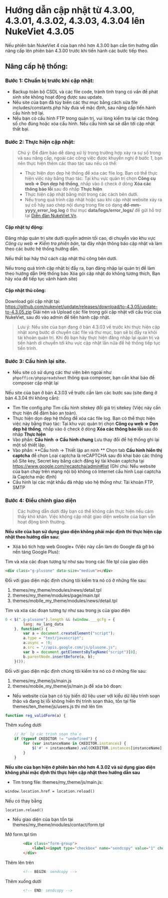 # Hướng dẫn cập nhật từ 4.3.00, 4.3.01, 4.3.02, 4.3.03, 4.3.04 lên NukeViet 4.3.05

Nếu phiên bản NukeViet 4 của bạn nhỏ hơn 4.3.00 bạn cần tìm hướng dẫn nâng cấp lên phiên bản 4.3.00 trước khi tiến hành các bước tiếp theo.

## Nâng cấp hệ thống:

### Bước 1: Chuẩn bị trước khi cập nhật:

- Backup toàn bộ CSDL và các file code, tránh tình trạng có vấn đề phát sinh site không hoạt động được sau update.
- Nếu site của bạn đã tùy biến các thư mục bằng cách sửa file includes/constants.php hãy đưa về mặc định, sau nâng cấp tiến hành cấu hình trở lại.
- Nếu bạn có cấu hình FTP trong quản trị, vui lòng kiểm tra lại các thông số cho đúng hoặc xóa cấu hình. Nếu cấu hình sai sẽ dẫn tới cập nhật thất bại.

### Bước 2: Thực hiện cập nhật:

> Chú ý: Để đảm bảo dễ dàng xử lý trong trường hợp xảy ra sự số trong và sau nâng cấp, ngoài các công việc được khuyến nghị ở bước 1, bạn nên thực hiện thêm các thao tác sau nếu có thể:
> - Thực hiện dọn dẹp hệ thống để xóa các file log. Bạn có thể thực hiện việc này bằng thao tác: Tại khu vực quản trị chọn **Công cụ web => Dọn dẹp hệ thống**, nhấp vào ô check ở dòng **Xóa các thông báo lỗi** sau đó nhấp **Thực hiện**
> - Thực hiện cập nhật bằng một trong các cách bên dưới.
> - Nếu trong quá trình cập nhật hoặc sau khi cập nhật website xảy ra sự cố hãy sao chép nội dung trong file có dạng **dd-mm-yyyy_error_log.log** ở thư mục **data/logs/error_logs/** để gửi hỗ trợ tại [Diễn đàn NukeViet.Vn](https://nukeviet.vn/vi/forum/Nang-cap/).

#### Cập nhật tự động:

Đăng nhập quản trị site dưới quyền admin tối cao, di chuyển vào khu vực *Công cụ web => Kiểm tra phiên bản*, tại đây nhận thông báo cập nhật và làm theo các bước hệ thống hướng dẫn.

Nếu thất bại hãy thử cách cập nhật thủ công bên dưới.

Nếu trong quá trình cập nhật bị đẩy ra, bạn đăng nhập lại quản trị để làm theo hướng dẫn (Hệ thống báo Xóa gói cập nhật do không tương thích, Bạn hãy xóa để tiếp tục vânh hành site)

#### Cập nhật thủ công:

Download gói cập nhật tại: https://github.com/nukeviet/update/releases/download/to-4.3.05/update-to-4.3.05.zip
Giải nén và Upload các file trong gói cập nhật với cấu trúc của NukeViet, sau đó vào admin để tiến hành cập nhật.

> Lưu ý: Nếu site của bạn đang ở bản 4.3.03 về trước khi thực hiện cập nhật xong bước di chuyển các file và thư mục, bạn sẽ bị đẩy ra khỏi tài khoản quản trị. Khi đó bạn hãy thực hiện đăng nhập lại quản trị và tiến hành di chuyển tới khu vực cập nhật lần nữa để hệ thống tiếp tục tiến trình.

### Bước 3: Cấu hình lại site.

- Nếu site có sử dụng các thư viện bên ngoài như `phpoffice/phpspreadsheet` thông qua composer, bạn cần khai báo để composer cập nhật lại

Nếu site của bạn ở bản 4.3.03 về trước cần làm các bước sau (site đang ở bản 4.3.04 thì không cần):

- Tìm file config.php Tìm cấu hình sitekey đổi giá trị sitekey (Việc này cần thực hiện để đảm bảo an toàn).
- Thực hiện dọn dẹp hệ thống để xóa các file log. Bạn có thể thực hiện việc này bằng thao tác: Tại khu vực quản trị chọn **Công cụ web => Dọn dẹp hệ thống**, nhấp vào ô check ở dòng **Xóa các thông báo lỗi** sau đó nhấp **Thực hiện**
- Vào phần: **Cấu hình -> Cấu hình chung** Lưu thay đổi để hệ thống ghi lại một số thiết lập.
- Vào phần: **Cấu hình -> Thiết lập an ninh ** Chọn tab **Cấu hình hiển thị captcha** để chọn Loại captcha là reCAPTCHA sau đó khai báo các thông số Site key, Secret key bằng cách đăng ký tài khoản captcha tại https://www.google.com/recaptcha/admin#list (Ghi chú: Nếu website của bạn chạy trên mạng nội bộ không có Internet cấu hình Loại captcha là Captcha mặc định)
- Cấu hình lại các mật khẩu đã nhập vào hệ thống như: Tài khoản FTP, SMTP

### Bước 4: Điều chỉnh giao diện

> Các hướng dẫn dưới đây bạn có thể không cần thực hiện nếu cảm thấy khó khăn. Việc không cập nhật giao diện website của bạn vẫn hoạt động bình thường.

**Nếu site của bạn sử dụng giao diện không phải mặc định thì thực hiện cập nhật theo hướng dẫn sau:**

- Xóa bỏ tích hợp web Google+ (Việc này cần làm do Google đã gỡ bỏ nền tảng Google Plus):

Tìm và xóa các đoạn tương tự như sau trong các file tpl của giao diện

```html
<div class="g-plusone" data-size="medium"></div>
```

Đối với giao diện mặc định chúng tôi kiểm tra nó có ở những file sau:

1. themes/my_theme/modules/news/detail.tpl
2. themes/my_theme/modules/page/main.tpl
3. themes/mobile_my_theme/modules/news/detail.tpl

Tìm và xóa các đoạn tương tự như sau trong js của giao diện

```js
0 < $(".g-plusone").length && (window.___gcfg = {
        lang: nv_lang_data
    }, function() {
        var a = document.createElement("script");
        a.type = "text/javascript";
        a.async = !0;
        a.src = "//apis.google.com/js/plusone.js";
        var b = document.getElementsByTagName("script")[0];
        b.parentNode.insertBefore(a, b);
    }());
```

Đối với giao diện mặc định chúng tôi kiểm tra nó có ở những file sau:

1. themes/my_theme/js/main.js
2. themes/mobile_my_theme/js/main.js để xóa bỏ đoạn:

- Nếu website của bạn có tùy biến dữ liệu user với kiểu dữ liệu trình soạn thảo và đang bị lỗi không hiển thị trình soạn thảo, tồn tại file themes/ten_theme/js/users.js thì mở lên tìm

```js
function reg_validForm(a) {
```

Thêm xuống dưới

```js
    // Xử lý các trình soạn thảo
    if (typeof CKEDITOR != "undefined") {
        for (var instanceName in CKEDITOR.instances) {
            $('#' + instanceName).val(CKEDITOR.instances[instanceName].getData());
        }
    }
```

**Nếu site của bạn hiện ở phiên bản nhỏ hơn 4.3.02 và sử dụng giao diện không phải mặc định thì thực hiện cập nhật theo hướng dẫn sau**

- Tìm trong file: themes/my_theme/js/main.js:

```html
window.location.href = location.reload()
```

Nếu có thay bằng

```html
location.reload()
```

- Nếu giao diện của bạn tồn tại themes/my_theme/modules/contact/form.tpl

Mở form.tpl tìm

```html
        <div class="form-group">
            <label><input type="checkbox" name="sendcopy" value="1" checked="checked" /><span>{LANG.sendcopy}</span></label>
        </div>
```

Thêm lên trên

```html
        <!-- BEGIN: sendcopy -->
```

Thêm xuống dưới

```html
        <!-- END: sendcopy -->
```
